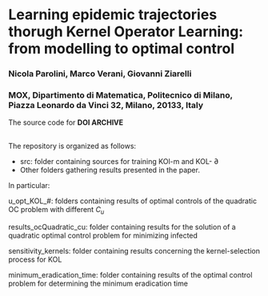 # Learning epidemic trajectories thorugh Kernel Operator Learning: from modelling to optimal control
### Nicola Parolini, Marco Verani, Giovanni Ziarelli
### MOX, Dipartimento di Matematica, Politecnico di Milano, Piazza Leonardo da Vinci 32, Milano, 20133, Italy
The source code for **DOI ARCHIVE**

##
The repository is organized as follows:
- src: folder containing sources for training KOl-m and KOL- $\partial$
- Other folders gathering results presented in the paper.

In particular:

u_opt_KOL_#: folders containing results of optimal controls of the quadratic OC problem with different $C_u$

results_ocQuadratic_cu: folder containing results for the solution of a quadratic optimal control problem for minimizing infected

sensitivity_kernels: folder containing results concerning the kernel-selection process for KOL

minimum_eradication_time: folder containing results of the optimal control problem for determining the minimum eradication time
